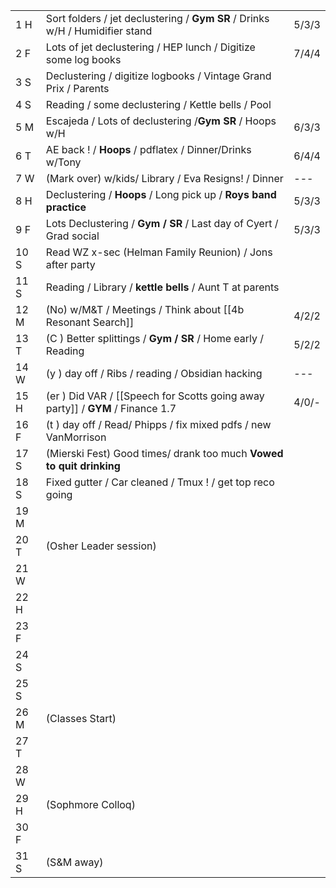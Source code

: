 |      |                                                                                |       |
| ---- | ------------------------------------------------------------------------------ | ----- |
| 1  H | Sort folders / jet declustering / **Gym SR** / Drinks w/H / Humidifier stand   | 5/3/3 |
| 2  F | Lots of jet declustering / HEP lunch / Digitize some log books                 | 7/4/4 |
| 3  S | Declustering / digitize logbooks / Vintage Grand Prix / Parents                |       |
| 4  S | Reading / some declustering / Kettle bells / Pool                              |       |
| 5  M | Escajeda / Lots of declustering /**Gym SR** / Hoops w/H                        | 6/3/3 |
| 6  T | AE back ! / **Hoops** / pdflatex / Dinner/Drinks w/Tony                        | 6/4/4 |
| 7  W | (Mark over) w/kids/ Library / Eva Resigns! / Dinner                            | ---   |
| 8  H | Declustering / **Hoops** / Long pick up / **Roys band practice**               | 5/3/3 |
| 9  F | Lots Declustering / **Gym / SR** / Last day of Cyert / Grad social             | 5/3/3 |
| 10 S | Read WZ x-sec (Helman Family Reunion) / Jons after party                       |       |
| 11 S | Reading / Library / **kettle bells** / Aunt T at parents                       |       |
| 12 M | (No) w/M&T / Meetings / Think about [[4b Resonant Search]]                     | 4/2/2 |
| 13 T | (C  ) Better splittings / **Gym / SR** / Home early / Reading                  | 5/2/2 |
| 14 W | (y  ) day off / Ribs / reading / Obsidian hacking                              | ---   |
| 15 H | (er ) Did VAR / [[Speech for Scotts going away party]] / **GYM** / Finance 1.7 | 4/0/- |
| 16 F | (t   ) day off / Read/ Phipps / fix mixed pdfs / new VanMorrison               |       |
| 17 S | (Mierski Fest) Good times/ drank too much **Vowed to quit drinking**           |       |
| 18 S | Fixed gutter / Car cleaned / Tmux ! / get top reco going                       |       |
| 19 M |                                                                                |       |
| 20 T | (Osher Leader session)                                                         |       |
| 21 W |                                                                                |       |
| 22 H |                                                                                |       |
| 23 F |                                                                                |       |
| 24 S |                                                                                |       |
| 25 S |                                                                                |       |
| 26 M | (Classes Start)                                                                |       |
| 27 T |                                                                                |       |
| 28 W |                                                                                |       |
| 29 H | (Sophmore Colloq)                                                              |       |
| 30 F |                                                                                |       |
| 31 S | (S&M away)                                                                     |       |



